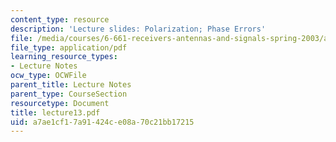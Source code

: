 ```yaml
---
content_type: resource
description: 'Lecture slides: Polarization; Phase Errors'
file: /media/courses/6-661-receivers-antennas-and-signals-spring-2003/a7ae1cf17a91424ce08a70c21bb17215_lecture13.pdf
file_type: application/pdf
learning_resource_types:
- Lecture Notes
ocw_type: OCWFile
parent_title: Lecture Notes
parent_type: CourseSection
resourcetype: Document
title: lecture13.pdf
uid: a7ae1cf1-7a91-424c-e08a-70c21bb17215
---
```

